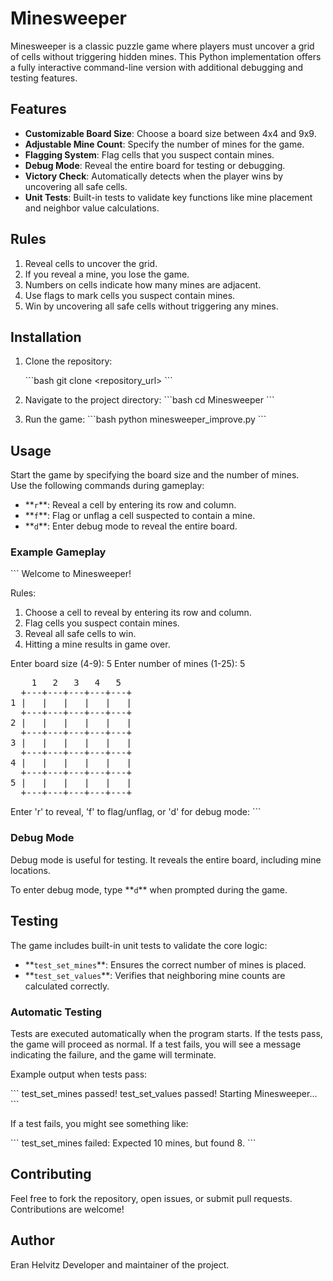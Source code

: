 # Minesweeper

Minesweeper is a classic puzzle game where players must uncover a grid of cells without triggering hidden mines. This Python implementation offers a fully interactive command-line version with additional debugging and testing features.

## Features
- **Customizable Board Size**: Choose a board size between 4x4 and 9x9. 
- **Adjustable Mine Count**: Specify the number of mines for the game. 
- **Flagging System**: Flag cells that you suspect contain mines.
- **Debug Mode**: Reveal the entire board for testing or debugging.
- **Victory Check**: Automatically detects when the player wins by uncovering all safe cells.
- **Unit Tests**: Built-in tests to validate key functions like mine placement and neighbor value calculations.

## Rules
1. Reveal cells to uncover the grid.
2. If you reveal a mine, you lose the game.
3. Numbers on cells indicate how many mines are adjacent.
4. Use flags to mark cells you suspect contain mines.
5. Win by uncovering all safe cells without triggering any mines.

## Installation
1. Clone the repository:
   
   \`\`\`bash
   git clone <repository_url>
   \`\`\`
2. Navigate to the project directory:
   \`\`\`bash
   cd Minesweeper
   \`\`\`
3. Run the game:
   \`\`\`bash
   python minesweeper_improve.py
   \`\`\`

## Usage
Start the game by specifying the board size and the number of mines.  
Use the following commands during gameplay:  
- \*\*`r`\*\*: Reveal a cell by entering its row and column.  
- \*\*`f`\*\*: Flag or unflag a cell suspected to contain a mine.  
- \*\*`d`\*\*: Enter debug mode to reveal the entire board.  

### Example Gameplay
\`\`\`
Welcome to Minesweeper!

Rules:
1. Choose a cell to reveal by entering its row and column.
2. Flag cells you suspect contain mines.
3. Reveal all safe cells to win.
4. Hitting a mine results in game over.

Enter board size (4-9): 5
Enter number of mines (1-25): 5

<pre>
    1   2   3   4   5
  +---+---+---+---+---+
1 |   |   |   |   |   |
  +---+---+---+---+---+
2 |   |   |   |   |   |
  +---+---+---+---+---+
3 |   |   |   |   |   |
  +---+---+---+---+---+
4 |   |   |   |   |   |
  +---+---+---+---+---+
5 |   |   |   |   |   |
  +---+---+---+---+---+
</pre>

Enter 'r' to reveal, 'f' to flag/unflag, or 'd' for debug mode:
\`\`\`

### Debug Mode
Debug mode is useful for testing. It reveals the entire board, including mine locations.

To enter debug mode, type \*\*`d`\*\* when prompted during the game.

## Testing
The game includes built-in unit tests to validate the core logic:

- \*\*`test_set_mines`\*\*: Ensures the correct number of mines is placed.  
- \*\*`test_set_values`\*\*: Verifies that neighboring mine counts are calculated correctly.  

### Automatic Testing
Tests are executed automatically when the program starts. If the tests pass, the game will proceed as normal. If a test fails, you will see a message indicating the failure, and the game will terminate.

Example output when tests pass:

\`\`\`
test_set_mines passed!
test_set_values passed!
Starting Minesweeper...
\`\`\`

If a test fails, you might see something like:

\`\`\`
test_set_mines failed: Expected 10 mines, but found 8.
\`\`\`

## Contributing
Feel free to fork the repository, open issues, or submit pull requests. Contributions are welcome!

## Author
Eran Helvitz Developer and maintainer of the project.
